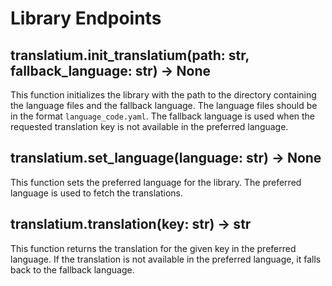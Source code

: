 # Library Endpoints

## translatium.init_translatium(path: str, fallback_language: str) -> None

This function initializes the library with the path to the directory containing the language files and the fallback language.
The language files should be in the format `language_code.yaml`. The fallback language is used when the requested translation key is not available in the preferred language.

## translatium.set_language(language: str) -> None

This function sets the preferred language for the library. The preferred language is used to fetch the translations.

## translatium.translation(key: str) -> str

This function returns the translation for the given key in the preferred language. If the translation is not available in the preferred language, it falls back to the fallback language.
